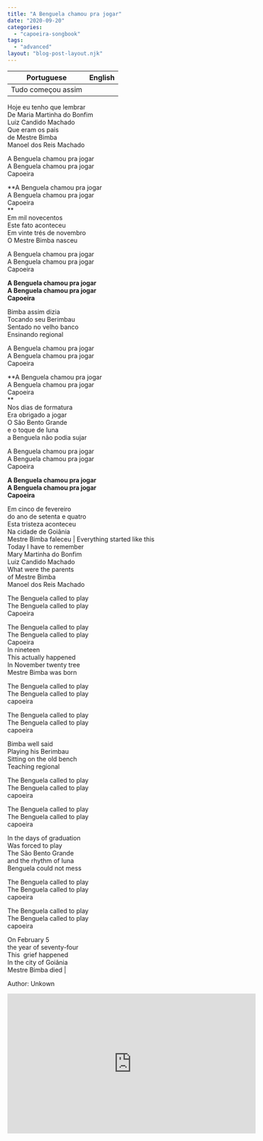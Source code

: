 ```yaml
---
title: "A Benguela chamou pra jogar"
date: "2020-09-20"
categories: 
  - "capoeira-songbook"
tags: 
  - "advanced"
layout: "blog-post-layout.njk"
---
```


| Portuguese | English |
| --- | --- |
| Tudo começou assim  
Hoje eu tenho que lembrar  
De Maria Martinha do Bonfim  
Luiz Candido Machado  
Que eram os pais  
de Mestre Bimba  
Manoel dos Reis Machado  
  
A Benguela chamou pra jogar  
A Benguela chamou pra jogar  
Capoeira  
  
**A Benguela chamou pra jogar  
A Benguela chamou pra jogar  
Capoeira  
**  
Em mil novecentos  
Este fato aconteceu  
Em vinte trés de novembro  
O Mestre Bimba nasceu  
  
A Benguela chamou pra jogar  
A Benguela chamou pra jogar  
Capoeira  
  
**A Benguela chamou pra jogar  
A Benguela chamou pra jogar  
Capoeira**  
  
Bimba assim dizia  
Tocando seu Berimbau  
Sentado no velho banco  
Ensinando regional  
  
A Benguela chamou pra jogar  
A Benguela chamou pra jogar  
Capoeira  
  
**A Benguela chamou pra jogar  
A Benguela chamou pra jogar  
Capoeira  
**  
Nos dias de formatura  
Era obrigado a jogar  
O São Bento Grande  
e o toque de Iuna  
a Benguela nâo podia sujar  
  
A Benguela chamou pra jogar  
A Benguela chamou pra jogar  
Capoeira  
  
**A Benguela chamou pra jogar  
A Benguela chamou pra jogar  
Capoeira**  
  
Em cinco de fevereiro  
do ano de setenta e quatro  
Esta tristeza aconteceu  
Na cidade de Goiânia  
Mestre Bimba faleceu | Everything started like this  
Today I have to remember  
Mary Martinha do Bonfim  
Luiz Candido Machado  
What were the parents  
of Mestre Bimba  
Manoel dos Reis Machado  
  
The Benguela called to play  
The Benguela called to play  
Capoeira  
  
The Benguela called to play  
The Benguela called to play  
Capoeira  
In nineteen  
This actually happened  
In November twenty tree  
Mestre Bimba was born  
  
The Benguela called to play  
The Benguela called to play  
capoeira  
  
The Benguela called to play  
The Benguela called to play  
capoeira  
  
Bimba well said  
Playing his Berimbau  
Sitting on the old bench  
Teaching regional  
  
The Benguela called to play  
The Benguela called to play  
capoeira  
  
The Benguela called to play  
The Benguela called to play  
capoeira  
  
In the days of graduation  
Was forced to play  
The São Bento Grande  
and the rhythm of Iuna  
Benguela could not mess  
  
The Benguela called to play  
The Benguela called to play  
capoeira  
  
The Benguela called to play  
The Benguela called to play  
capoeira  
  
On February 5  
the year of seventy-four  
This  grief happened  
In the city of Goiânia  
Mestre Bimba died |

<figcaption>

Author: Unkown

</figcaption>

<iframe width="560" height="315" src="https://www.youtube.com/embed/NEeKBJTjZdE" title="YouTube video player" frameborder="0" allow="accelerometer; autoplay; clipboard-write; encrypted-media; gyroscope; picture-in-picture" allowfullscreen></iframe>
